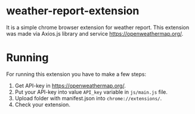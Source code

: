# weather-report-extension
It is a simple chrome browser extension for weather report. This extension was made via Axios.js library and service https://openweathermap.org/.
# Running
For running this extension you have to make a few steps:
  1. Get API-key in https://openweathermap.org/.
  2. Put your API-key into value ```API_key``` variable in ```js/main.js``` file.
  3. Upload folder with manifest.json into ```chrome://extensions/```.
  4. Check your extension.
